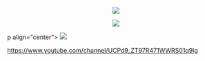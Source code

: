 <p align="center">
<img src="https://github-readme-stats.vercel.app/api/top-langs/?username=aid-3n&layout=compact&theme=light">
</p>
  
<p align="center">
<a href="https://github.com/derylprojects"><img src="https://github-readme-stats.vercel.app/api?username=derylprojects&bg_color=30,e96443,904e95&title_color=fff&text_color=fff&icon_color=fff&hide_border=true&show_icons=true" /></a>
</p>

p align="center">
  <a href="https://www.youtube.com/channel/UCPd9_ZT97R471WWRS01q9lg"><img src="https://img.shields.io/badge/YouTube-Deryl%20&%20Darren%20Channel-ff0000?style=for-the-badge&logo=youtube&logoColor=ff0000&link=https://www.youtube.com/channel/UCPd9_ZT97R471WWRS01q9lg" /></a>


https://www.youtube.com/channel/UCPd9_ZT97R471WWRS01q9lg
